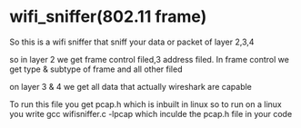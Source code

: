 # wifi_sniffer(802.11 frame)

So this is a wifi sniffer that sniff your data or packet of layer 2,3,4

so in layer 2 we get frame control filed,3 address filed.
In frame control we get type & subtype of frame and all other filed

on layer 3 & 4 we get all data that actually wireshark are capable

To run this file you get pcap.h which is inbuilt in linux so to run on a linux you write gcc wifisniffer.c -lpcap which inculde 
the pcap.h file in your code
